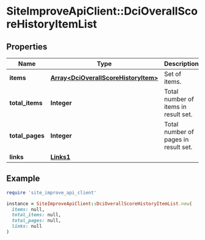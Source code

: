 # SiteImproveApiClient::DciOverallScoreHistoryItemList

## Properties

| Name | Type | Description | Notes |
| ---- | ---- | ----------- | ----- |
| **items** | [**Array&lt;DciOverallScoreHistoryItem&gt;**](DciOverallScoreHistoryItem.md) | Set of items. |  |
| **total_items** | **Integer** | Total number of items in result set. |  |
| **total_pages** | **Integer** | Total number of pages in result set. |  |
| **links** | [**Links1**](Links1.md) |  | [optional] |

## Example

```ruby
require 'site_improve_api_client'

instance = SiteImproveApiClient::DciOverallScoreHistoryItemList.new(
  items: null,
  total_items: null,
  total_pages: null,
  links: null
)
```

